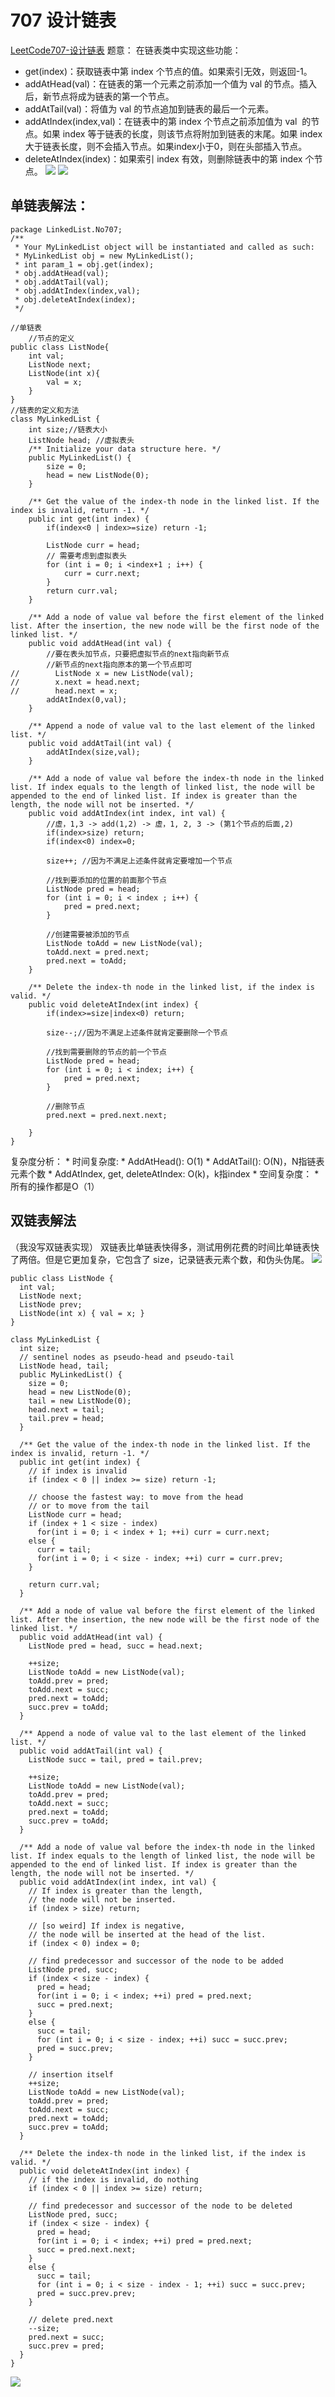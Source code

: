 # 707 设计链表

[LeetCode707-设计链表](https://leetcode-cn.com/problems/design-linked-list/)
题意：
在链表类中实现这些功能：
* get(index)：获取链表中第 index 个节点的值。如果索引无效，则返回-1。
* addAtHead(val)：在链表的第一个元素之前添加一个值为 val 的节点。插入后，新节点将成为链表的第一个节点。
* addAtTail(val)：将值为 val 的节点追加到链表的最后一个元素。
* addAtIndex(index,val)：在链表中的第 index 个节点之前添加值为 val  的节点。如果 index 等于链表的长度，则该节点将附加到链表的末尾。如果 index 大于链表长度，则不会插入节点。如果index小于0，则在头部插入节点。
* deleteAtIndex(index)：如果索引 index 有效，则删除链表中的第 index 个节点。
![](707%20%E8%AE%BE%E8%AE%A1%E9%93%BE%E8%A1%A8/%E6%88%AA%E5%B1%8F2021-01-18%2017.18.38.png)
![](707%20%E8%AE%BE%E8%AE%A1%E9%93%BE%E8%A1%A8/%E6%88%AA%E5%B1%8F2021-01-18%2017.28.34.png)

## 单链表解法：
```
package LinkedList.No707;
/**
 * Your MyLinkedList object will be instantiated and called as such:
 * MyLinkedList obj = new MyLinkedList();
 * int param_1 = obj.get(index);
 * obj.addAtHead(val);
 * obj.addAtTail(val);
 * obj.addAtIndex(index,val);
 * obj.deleteAtIndex(index);
 */

//单链表
    //节点的定义
public class ListNode{
    int val;
    ListNode next;
    ListNode(int x){
        val = x;
    }
}
//链表的定义和方法
class MyLinkedList {
    int size;//链表大小
    ListNode head; //虚拟表头
    /** Initialize your data structure here. */
    public MyLinkedList() {
        size = 0;
        head = new ListNode(0);
    }

    /** Get the value of the index-th node in the linked list. If the index is invalid, return -1. */
    public int get(int index) {
        if(index<0 | index>=size) return -1;

        ListNode curr = head;
        // 需要考虑到虚拟表头
        for (int i = 0; i <index+1 ; i++) {
            curr = curr.next;
        }
        return curr.val;
    }

    /** Add a node of value val before the first element of the linked list. After the insertion, the new node will be the first node of the linked list. */
    public void addAtHead(int val) {
        //要在表头加节点，只要把虚拟节点的next指向新节点
        //新节点的next指向原本的第一个节点即可
//        ListNode x = new ListNode(val);
//        x.next = head.next;
//        head.next = x;
        addAtIndex(0,val);
    }

    /** Append a node of value val to the last element of the linked list. */
    public void addAtTail(int val) {
        addAtIndex(size,val);
    }

    /** Add a node of value val before the index-th node in the linked list. If index equals to the length of linked list, the node will be appended to the end of linked list. If index is greater than the length, the node will not be inserted. */
    public void addAtIndex(int index, int val) {
        //虚，1,3 -> add(1,2) -> 虚，1, 2, 3 -> (第1个节点的后面,2)
        if(index>size) return;
        if(index<0) index=0;

        size++; //因为不满足上述条件就肯定要增加一个节点

        //找到要添加的位置的前面那个节点
        ListNode pred = head;
        for (int i = 0; i < index ; i++) {
            pred = pred.next;
        }

        //创建需要被添加的节点
        ListNode toAdd = new ListNode(val);
        toAdd.next = pred.next;
        pred.next = toAdd;
    }

    /** Delete the index-th node in the linked list, if the index is valid. */
    public void deleteAtIndex(int index) {
        if(index>=size|index<0) return;

        size--;//因为不满足上述条件就肯定要删除一个节点

        //找到需要删除的节点的前一个节点
        ListNode pred = head;
        for (int i = 0; i < index; i++) {
            pred = pred.next;
        }

        //删除节点
        pred.next = pred.next.next;

    }
}
```
复杂度分析：
	* 时间复杂度:
		* AddAtHead(): O(1)
		* AddAtTail(): O(N)，N指链表元素个数
		* AddAtIndex, get, deleteAtIndex: O(k)，k指index
	* 空间复杂度：
		* 所有的操作都是O（1）

## 双链表解法
（我没写双链表实现）
双链表比单链表快得多，测试用例花费的时间比单链表快了两倍。但是它更加复杂，它包含了 size，记录链表元素个数，和伪头伪尾。
![](707%20%E8%AE%BE%E8%AE%A1%E9%93%BE%E8%A1%A8/90575738-C24F-45FD-92E3-F660F5A465A2.png)
```
public class ListNode {
  int val;
  ListNode next;
  ListNode prev;
  ListNode(int x) { val = x; }
}

class MyLinkedList {
  int size;
  // sentinel nodes as pseudo-head and pseudo-tail
  ListNode head, tail;
  public MyLinkedList() {
    size = 0;
    head = new ListNode(0);
    tail = new ListNode(0);
    head.next = tail;
    tail.prev = head;
  }

  /** Get the value of the index-th node in the linked list. If the index is invalid, return -1. */
  public int get(int index) {
    // if index is invalid
    if (index < 0 || index >= size) return -1;

    // choose the fastest way: to move from the head
    // or to move from the tail
    ListNode curr = head;
    if (index + 1 < size - index)
      for(int i = 0; i < index + 1; ++i) curr = curr.next;
    else {
      curr = tail;
      for(int i = 0; i < size - index; ++i) curr = curr.prev;
    }

    return curr.val;
  }

  /** Add a node of value val before the first element of the linked list. After the insertion, the new node will be the first node of the linked list. */
  public void addAtHead(int val) {
    ListNode pred = head, succ = head.next;

    ++size;
    ListNode toAdd = new ListNode(val);
    toAdd.prev = pred;
    toAdd.next = succ;
    pred.next = toAdd;
    succ.prev = toAdd;
  }

  /** Append a node of value val to the last element of the linked list. */
  public void addAtTail(int val) {
    ListNode succ = tail, pred = tail.prev;

    ++size;
    ListNode toAdd = new ListNode(val);
    toAdd.prev = pred;
    toAdd.next = succ;
    pred.next = toAdd;
    succ.prev = toAdd;
  }

  /** Add a node of value val before the index-th node in the linked list. If index equals to the length of linked list, the node will be appended to the end of linked list. If index is greater than the length, the node will not be inserted. */
  public void addAtIndex(int index, int val) {
    // If index is greater than the length, 
    // the node will not be inserted.
    if (index > size) return;

    // [so weird] If index is negative, 
    // the node will be inserted at the head of the list.
    if (index < 0) index = 0;

    // find predecessor and successor of the node to be added
    ListNode pred, succ;
    if (index < size - index) {
      pred = head;
      for(int i = 0; i < index; ++i) pred = pred.next;
      succ = pred.next;
    }
    else {
      succ = tail;
      for (int i = 0; i < size - index; ++i) succ = succ.prev;
      pred = succ.prev;
    }

    // insertion itself
    ++size;
    ListNode toAdd = new ListNode(val);
    toAdd.prev = pred;
    toAdd.next = succ;
    pred.next = toAdd;
    succ.prev = toAdd;
  }

  /** Delete the index-th node in the linked list, if the index is valid. */
  public void deleteAtIndex(int index) {
    // if the index is invalid, do nothing
    if (index < 0 || index >= size) return;

    // find predecessor and successor of the node to be deleted
    ListNode pred, succ;
    if (index < size - index) {
      pred = head;
      for(int i = 0; i < index; ++i) pred = pred.next;
      succ = pred.next.next;
    }
    else {
      succ = tail;
      for (int i = 0; i < size - index - 1; ++i) succ = succ.prev;
      pred = succ.prev.prev;
    }

    // delete pred.next 
    --size;
    pred.next = succ;
    succ.prev = pred;
  }
}
```
![](707%20%E8%AE%BE%E8%AE%A1%E9%93%BE%E8%A1%A8/%E6%88%AA%E5%B1%8F2021-01-18%2018.15.19.png)